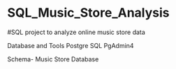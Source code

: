 # SQL_Music_Store_Analysis

#SQL project to analyze online music store data

Database and Tools
Postgre SQL
PgAdmin4

Schema- Music Store Database


